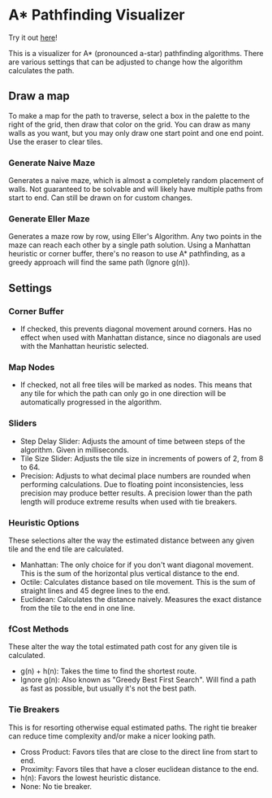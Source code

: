# A* Pathfinding Visualizer

Try it out [here](https://dreamy-cori-d15ae3.netlify.app/)!

This is a visualizer for A* (pronounced a-star) pathfinding algorithms. There are various settings that can be adjusted to change how the algorithm calculates the path.

## Draw a map

To make a map for the path to traverse, select a box in the palette to the right of the grid, then draw that color on the grid. You can draw as many walls as you want, but you may only draw one start point and one end point. Use the eraser to clear tiles.

### Generate Naive Maze

Generates a naive maze, which is almost a completely random placement of walls. Not guaranteed to be solvable and will likely have multiple paths from start to end. Can still be drawn on for custom changes.

### Generate Eller Maze

Generates a maze row by row, using Eller's Algorithm. Any two points in the maze can reach each other by a single path solution. Using a Manhattan heuristic or corner buffer, there's no reason to use A* pathfinding, as a greedy approach will find the same path (Ignore g(n)).

## Settings

### Corner Buffer
- If checked, this prevents diagonal movement around corners. Has no effect when used with Manhattan distance, since no diagonals are used with the Manhattan heuristic selected.

### Map Nodes
- If checked, not all free tiles will be marked as nodes. This means that any tile for which the path can only go in one direction will be automatically progressed in the algorithm.

### Sliders 
- Step Delay Slider: Adjusts the amount of time between steps of the algorithm. Given in milliseconds.
- Tile Size Slider: Adjusts the tile size in increments of powers of 2, from 8 to 64.
- Precision: Adjusts to what decimal place numbers are rounded when performing calculations. Due to floating point inconsistencies, less precision may produce better results. A precision lower than the path length will produce extreme results when used with tie breakers.

### Heuristic Options
These selections alter the way the estimated distance between any given tile and the end tile are calculated.
- Manhattan: The only choice for if you don't want diagonal movement. This is the sum of the horizontal plus vertical distance to the end.
- Octile: Calculates distance based on tile movement. This is the sum of straight lines and 45 degree lines to the end.
- Euclidean: Calculates the distance naively. Measures the exact distance from the tile to the end in one line.

### fCost Methods
These alter the way the total estimated path cost for any given tile is calculated.
- g(n) + h(n): Takes the time to find the shortest route.
- Ignore g(n): Also known as "Greedy Best First Search". Will find a path as fast as possible, but usually it's not the best path.

### Tie Breakers
This is for resorting otherwise equal estimated paths. The right tie breaker can reduce time complexity and/or make a nicer looking path.
- Cross Product: Favors tiles that are close to the direct line from start to end. 
- Proximity: Favors tiles that have a closer euclidean distance to the end.
- h(n): Favors the lowest heuristic distance.
- None: No tie breaker.